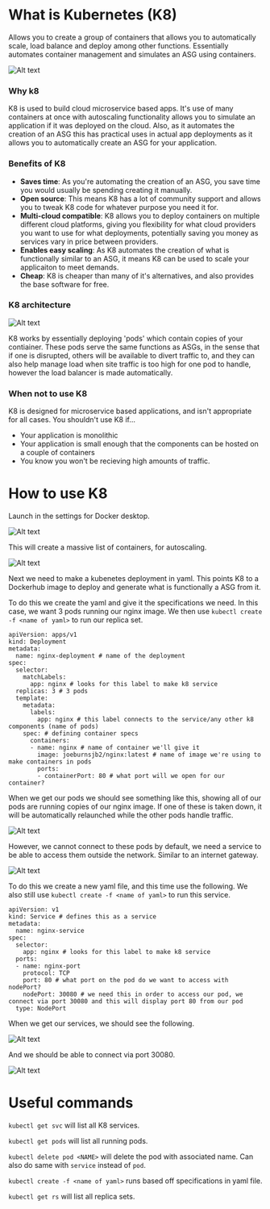 # What is Kubernetes (K8)

Allows you to create a group of containers that allows you to automatically scale, load balance and deploy among other functions. Essentially automates container management and simulates an ASG using containers.

![Alt text](image-6.png)

### Why k8

K8 is used to build cloud microservice based apps. It's use of many containers at once with autoscaling functionality allows you to simulate an application if it was deployed on the cloud. Also, as it automates the creation of an ASG this has practical uses in actual app deployments as it allows you to automatically create an ASG for your application.

### Benefits of K8

- **Saves time**: As you're automating the creation of an ASG, you save time you would usually be spending creating it manually.
- **Open source**: This means K8 has a lot of community support and allows you to tweak K8 code for whatever purpose you need it for.
- **Multi-cloud compatible**: K8 allows you to deploy containers on multiple different cloud platforms, giving you flexibility for what cloud providers you want to use for what deployments, potentially saving you money as services vary in price between providers.
- **Enables easy scaling**: As K8 automates the creation of what is functionally similar to an ASG, it means K8 can be used to scale your applicaiton to meet demands.
- **Cheap**: K8 is cheaper than many of it's alternatives, and also provides the base software for free.

### K8 architecture

![Alt text](image-7.png)

K8 works by essentially deploying 'pods' which contain copies of your contiainer. These pods serve the same functions as ASGs, in the sense that if one is disrupted, others will be available to divert traffic to, and they can also help manage load when site traffic is too high for one pod to handle, however the load balancer is made automatically.

### When not to use K8

K8 is designed for microservice based applications, and isn't appropriate for all cases. You shouldn't use K8 if...
- Your application is monolithic
- Your application is small enough that the components can be hosted on a couple of containers 
- You know you won't be recieving high amounts of traffic.

# How to use K8

Launch in the settings for Docker desktop.

![Alt text](image-4.png)

This will create a massive list of containers, for autoscaling.

![Alt text](image-5.png)

Next we need to make a kubenetes deployment in yaml. This points K8 to a Dockerhub image to deploy and generate what is functionally a ASG from it.

To do this we create the yaml and give it the specifications we need. In this case, we want 3 pods running our nginx image. We then use `kubectl create -f <name of yaml>` to run our replica set.

```
apiVersion: apps/v1
kind: Deployment
metadata:
  name: nginx-deployment # name of the deployment
spec:
  selector:
    matchLabels:
      app: nginx # looks for this label to make k8 service
  replicas: 3 # 3 pods
  template:
    metadata:
      labels:
        app: nginx # this label connects to the service/any other k8 components (name of pods)
    spec: # defining container specs
      containers:
      - name: nginx # name of container we'll give it
        image: joeburnsjb2/nginx:latest # name of image we're using to make containers in pods
        ports:
        - containerPort: 80 # what port will we open for our container?
```

When we get our pods we should see something like this, showing all of our pods are running copies of our nginx image. If one of these is taken down, it will be automatically relaunched while the other pods handle traffic.

![Alt text](image-8.png)

However, we cannot connect to these pods by default, we need a service to be able to access them outside the network. Similar to an internet gateway.

![Alt text](image-9.png)

To do this we create a new yaml file, and this time use the following. We also still use `kubectl create -f <name of yaml>` to run this service.

```
apiVersion: v1
kind: Service # defines this as a service
metadata:
  name: nginx-service
spec:
  selector:
    app: nginx # looks for this label to make k8 service
  ports:
  - name: nginx-port
    protocol: TCP
    port: 80 # what port on the pod do we want to access with nodePort?
    nodePort: 30080 # we need this in order to access our pod, we connect via port 30080 and this will display port 80 from our pod
  type: NodePort
```

When we get our services, we should see the following.

![Alt text](image-10.png)

And we should be able to connect via port 30080.

![Alt text](image-11.png)

# Useful commands

`kubectl get svc` will list all K8 services.

`kubectl get pods` will list all running pods.

`kubectl delete pod <NAME>` will delete the pod with associated name. Can also do same with `service` instead of `pod`.

`kubectl create -f <name of yaml>` runs based off specifications in yaml file.

`kubectl get rs` will list all replica sets.